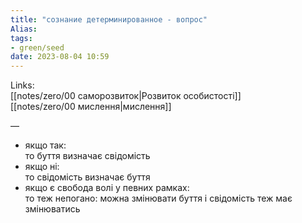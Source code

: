 ```yaml
---
title: "сознание детерминированное - вопрос"
Alias: 
tags:
- green/seed
date: 2023-08-04 10:59
---
```

Links:  
[[notes/zero/00 саморозвиток|Розвиток особистості]]  
[[notes/zero/00 мислення|мислення]]

— 
- якщо так:  
то буття визначає свідомість
- якщо ні:  
то свідомість визначає буття
- якщо є свобода волі у певних рамках:  
то теж непогано: можна змінювати буття і свідомість теж має змінюватись